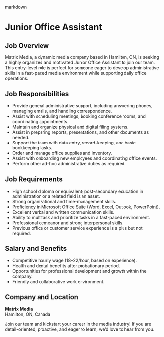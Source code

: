 markdown
# **Junior Office Assistant**  

## **Job Overview**  
Matrix Media, a dynamic media company based in Hamilton, ON, is seeking a highly organized and motivated Junior Office Assistant to join our team. This entry-level role is perfect for someone eager to develop administrative skills in a fast-paced media environment while supporting daily office operations.  

## **Job Responsibilities**  
- Provide general administrative support, including answering phones, managing emails, and handling correspondence.  
- Assist with scheduling meetings, booking conference rooms, and coordinating appointments.  
- Maintain and organize physical and digital filing systems.  
- Assist in preparing reports, presentations, and other documents as needed.  
- Support the team with data entry, record-keeping, and basic bookkeeping tasks.  
- Order and manage office supplies and inventory.  
- Assist with onboarding new employees and coordinating office events.  
- Perform other ad-hoc administrative duties as required.  

## **Job Requirements**  
- High school diploma or equivalent; post-secondary education in administration or a related field is an asset.  
- Strong organizational and time-management skills.  
- Proficiency in Microsoft Office Suite (Word, Excel, Outlook, PowerPoint).  
- Excellent verbal and written communication skills.  
- Ability to multitask and prioritize tasks in a fast-paced environment.  
- Professional demeanor and strong interpersonal skills.  
- Previous office or customer service experience is a plus but not required.  

## **Salary and Benefits**  
- Competitive hourly wage ($18–$22/hour, based on experience).  
- Health and dental benefits after probationary period.  
- Opportunities for professional development and growth within the company.  
- Friendly and collaborative work environment.  

## **Company and Location**  
**Matrix Media**  
Hamilton, ON, Canada  

Join our team and kickstart your career in the media industry! If you are detail-oriented, proactive, and eager to learn, we’d love to hear from you.